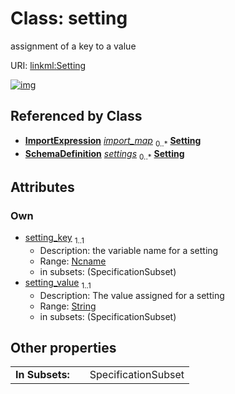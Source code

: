 
# Class: setting

assignment of a key to a value

URI: [linkml:Setting](https://w3id.org/linkml/Setting)


[![img](https://yuml.me/diagram/nofunky;dir:TB/class/[ImportExpression]++-%20import_map%200..*>[Setting&#124;setting_key(pk):ncname;setting_value:string],[SchemaDefinition]++-%20settings%200..*>[Setting],[SchemaDefinition],[ImportExpression])](https://yuml.me/diagram/nofunky;dir:TB/class/[ImportExpression]++-%20import_map%200..*>[Setting&#124;setting_key(pk):ncname;setting_value:string],[SchemaDefinition]++-%20settings%200..*>[Setting],[SchemaDefinition],[ImportExpression])

## Referenced by Class

 *  **[ImportExpression](ImportExpression.md)** *[import_map](import_map.md)*  <sub>0..\*</sub>  **[Setting](Setting.md)**
 *  **[SchemaDefinition](SchemaDefinition.md)** *[settings](settings.md)*  <sub>0..\*</sub>  **[Setting](Setting.md)**

## Attributes


### Own

 * [setting_key](setting_key.md)  <sub>1..1</sub>
     * Description: the variable name for a setting
     * Range: [Ncname](types/Ncname.md)
     * in subsets: (SpecificationSubset)
 * [setting_value](setting_value.md)  <sub>1..1</sub>
     * Description: The value assigned for a setting
     * Range: [String](types/String.md)
     * in subsets: (SpecificationSubset)

## Other properties

|  |  |  |
| --- | --- | --- |
| **In Subsets:** | | SpecificationSubset |
